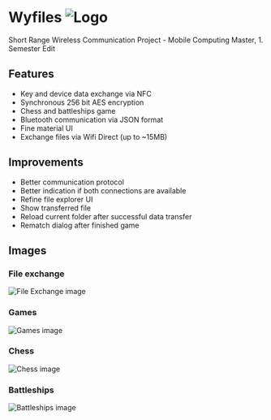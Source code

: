 # Wyfiles ![Logo](/screenshots/ic_launcher.png)

Short Range Wireless Communication Project - Mobile Computing Master, 1. Semester Edit

## Features

* Key and device data exchange via NFC
* Synchronous 256 bit AES encryption
* Chess and battleships game
* Bluetooth communication via JSON format
* Fine material UI
* Exchange files via Wifi Direct (up to ~15MB)

## Improvements

* Better communication protocol
* Better indication if both connections are available
* Refine file explorer UI
* Show transferred file
* Reload current folder after successful data transfer
* Rematch dialog after finished game

## Images
### File exchange
![File Exchange image](/screenshots/screenshot_files.png)

### Games
![Games image](/screenshots/screenshot_games.png)

### Chess
![Chess image](/screenshots/screenshot_chess.png)

### Battleships
![Battleships image](/screenshots/screenshot_battleships.png)

